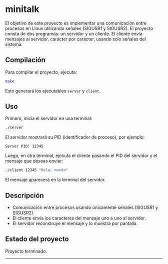 # minitalk

El objetivo de este proyecto es implementar una comunicación entre procesos en Linux utilizando señales (SIGUSR1 y SIGUSR2). El proyecto consta de dos programas: un servidor y un cliente. El cliente envía mensajes al servidor, carácter por carácter, usando solo señales del sistema.

## Compilación

Para compilar el proyecto, ejecuta:

```bash
make
```

Esto generará los ejecutables `server` y `client`.

## Uso

Primero, inicia el servidor en una terminal:

```bash
./server
```

El servidor mostrará su PID (identificador de proceso), por ejemplo:

```
Server PID: 12345
```

Luego, en otra terminal, ejecuta el cliente pasando el PID del servidor y el mensaje que deseas enviar:

```bash
./client 12345 "Hola, mundo"
```

El mensaje aparecerá en la terminal del servidor.

## Descripción

- Comunicación entre procesos usando únicamente señales (SIGUSR1 y SIGUSR2).
- El cliente envía los caracteres del mensaje uno a uno al servidor.
- El servidor reconstruye el mensaje y lo muestra por pantalla.

## Estado del proyecto

Proyecto terminado.

---
